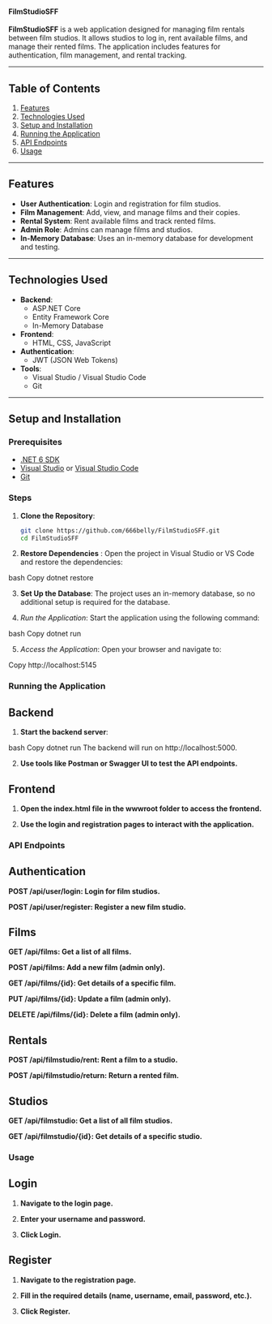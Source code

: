 #### FilmStudioSFF

**FilmStudioSFF** is a web application designed for managing film rentals between film studios. It allows studios to log in, rent available films, and manage their rented films. The application includes features for authentication, film management, and rental tracking.

---

## Table of Contents

1. [Features](#features)
2. [Technologies Used](#technologies-used)
3. [Setup and Installation](#setup-and-installation)
4. [Running the Application](#running-the-application)
5. [API Endpoints](#api-endpoints)
5. [Usage](#usage)

---

## Features

- **User Authentication**: Login and registration for film studios.
- **Film Management**: Add, view, and manage films and their copies.
- **Rental System**: Rent available films and track rented films.
- **Admin Role**: Admins can manage films and studios.
- **In-Memory Database**: Uses an in-memory database for development and testing.

---

## Technologies Used

- **Backend**:
  - ASP.NET Core
  - Entity Framework Core
  - In-Memory Database
- **Frontend**:
  - HTML, CSS, JavaScript
- **Authentication**:
  - JWT (JSON Web Tokens)
- **Tools**:
  - Visual Studio / Visual Studio Code
  - Git

---

## Setup and Installation

### Prerequisites

- [.NET 6 SDK](https://dotnet.microsoft.com/download/dotnet/6.0)
- [Visual Studio](https://visualstudio.microsoft.com/) or [Visual Studio Code](https://code.visualstudio.com/)
- [Git](https://git-scm.com/)

### Steps

1. **Clone the Repository**:
   ```bash
   git clone https://github.com/666belly/FilmStudioSFF.git
   cd FilmStudioSFF

2. **Restore Dependencies** :
Open the project in Visual Studio or VS Code and restore the dependencies:

bash
Copy
dotnet restore

3. **Set Up the Database**:
The project uses an in-memory database, so no additional setup is required for the database.

4. *Run the Application*:
Start the application using the following command:

bash
Copy
dotnet run

5. *Access the Application*:
Open your browser and navigate to:

Copy
http://localhost:5145

### Running the Application
## Backend

1. **Start the backend server**:

bash
Copy
dotnet run
The backend will run on http://localhost:5000.

2. **Use tools like Postman or Swagger UI to test the API endpoints.**

## Frontend
1. **Open the index.html file in the wwwroot folder to access the frontend.**

2. **Use the login and registration pages to interact with the application.**

### API Endpoints
## Authentication
**POST /api/user/login: Login for film studios.**

**POST /api/user/register: Register a new film studio.**

## Films
**GET /api/films: Get a list of all films.**

**POST /api/films: Add a new film (admin only).**

**GET /api/films/{id}: Get details of a specific film.**

**PUT /api/films/{id}: Update a film (admin only).**

**DELETE /api/films/{id}: Delete a film (admin only).**

## Rentals
**POST /api/filmstudio/rent: Rent a film to a studio.**

**POST /api/filmstudio/return: Return a rented film.**

## Studios
**GET /api/filmstudio: Get a list of all film studios.**

**GET /api/filmstudio/{id}: Get details of a specific studio.**


### Usage
## Login
1. **Navigate to the login page.**

2. **Enter your username and password.**

3. **Click Login.**

## Register
1. **Navigate to the registration page.**

2. **Fill in the required details (name, username, email, password, etc.).**

3. **Click Register.**
